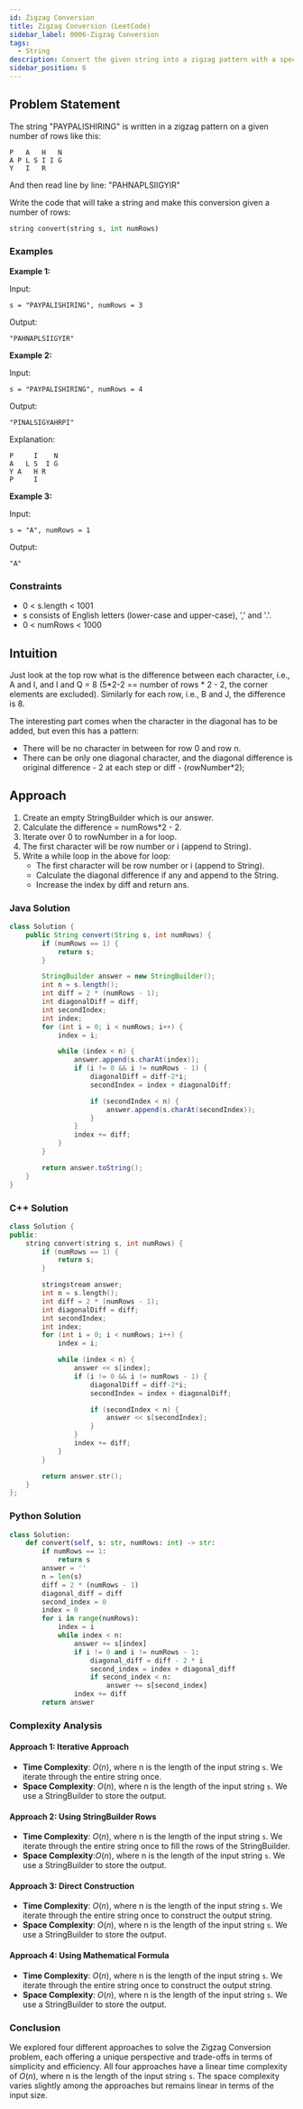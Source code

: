 ```yaml
---
id: Zigzag Conversion
title: Zigzag Conversion (LeetCode)
sidebar_label: 0006-Zigzag Conversion
tags:
  - String
description: Convert the given string into a zigzag pattern with a specified number of rows.
sidebar_position: 6
---
```


## Problem Statement

The string "PAYPALISHIRING" is written in a zigzag pattern on a given number of rows like this:

```plaintext
P   A   H   N
A P L S I I G
Y   I   R
```

And then read line by line: "PAHNAPLSIIGYIR"

Write the code that will take a string and make this conversion given a number of rows:

```python
string convert(string s, int numRows)
```

### Examples

**Example 1:**

Input:

```
s = "PAYPALISHIRING", numRows = 3
```

Output:

```
"PAHNAPLSIIGYIR"
```

**Example 2:**

Input:

```
s = "PAYPALISHIRING", numRows = 4
```

Output:

```
"PINALSIGYAHRPI"
```

Explanation:

```
P     I    N
A   L S  I G
Y A   H R
P     I
```

**Example 3:**

Input:

```
s = "A", numRows = 1
```

Output:

```
"A"
```

### Constraints

- 0 < s.length < 1001
- s consists of English letters (lower-case and upper-case), ',' and '.'.
- 0 < numRows < 1000

## Intuition

Just look at the top row what is the difference between each character, i.e., A and I, and I and Q = 8 (5*2-2 == number of rows * 2 - 2, the corner elements are excluded). Similarly for each row, i.e., B and J, the difference is 8.

The interesting part comes when the character in the diagonal has to be added, but even this has a pattern:

- There will be no character in between for row 0 and row n.
- There can be only one diagonal character, and the diagonal difference is original difference - 2 at each step or diff - (rowNumber\*2);

## Approach

1. Create an empty StringBuilder which is our answer.
2. Calculate the difference = numRows\*2 - 2.
3. Iterate over 0 to rowNumber in a for loop.
4. The first character will be row number or i (append to String).
5. Write a while loop in the above for loop:
   - The first character will be row number or i (append to String).
   - Calculate the diagonal difference if any and append to the String.
   - Increase the index by diff and return ans.

### Java Solution

```java
class Solution {
    public String convert(String s, int numRows) {
        if (numRows == 1) {
            return s;
        }

        StringBuilder answer = new StringBuilder();
        int n = s.length();
        int diff = 2 * (numRows - 1);
        int diagonalDiff = diff;
        int secondIndex;
        int index;
        for (int i = 0; i < numRows; i++) {
            index = i;

            while (index < n) {
                answer.append(s.charAt(index));
                if (i != 0 && i != numRows - 1) {
                    diagonalDiff = diff-2*i;
                    secondIndex = index + diagonalDiff;

                    if (secondIndex < n) {
                        answer.append(s.charAt(secondIndex));
                    }
                }
                index += diff;
            }
        }

        return answer.toString();
    }
}
```

### C++ Solution

```cpp
class Solution {
public:
    string convert(string s, int numRows) {
        if (numRows == 1) {
            return s;
        }

        stringstream answer;
        int n = s.length();
        int diff = 2 * (numRows - 1);
        int diagonalDiff = diff;
        int secondIndex;
        int index;
        for (int i = 0; i < numRows; i++) {
            index = i;

            while (index < n) {
                answer << s[index];
                if (i != 0 && i != numRows - 1) {
                    diagonalDiff = diff-2*i;
                    secondIndex = index + diagonalDiff;

                    if (secondIndex < n) {
                        answer << s[secondIndex];
                    }
                }
                index += diff;
            }
        }

        return answer.str();
    }
};
```

### Python Solution

```python
class Solution:
    def convert(self, s: str, numRows: int) -> str:
        if numRows == 1:
            return s
        answer = ''
        n = len(s)
        diff = 2 * (numRows - 1)
        diagonal_diff = diff
        second_index = 0
        index = 0
        for i in range(numRows):
            index = i
            while index < n:
                answer += s[index]
                if i != 0 and i != numRows - 1:
                    diagonal_diff = diff - 2 * i
                    second_index = index + diagonal_diff
                    if second_index < n:
                        answer += s[second_index]
                index += diff
        return answer
```

### Complexity Analysis

#### Approach 1: Iterative Approach

- **Time Complexity**: $O(n)$, where n is the length of the input string `s`. We iterate through the entire string once.
- **Space Complexity**: $O(n)$, where n is the length of the input string `s`. We use a StringBuilder to store the output.

#### Approach 2: Using StringBuilder Rows

- **Time Complexity**: $O(n)$, where n is the length of the input string `s`. We iterate through the entire string once to fill the rows of the StringBuilder.
- **Space Complexity**:$O(n)$, where n is the length of the input string `s`. We use a StringBuilder to store the output.

#### Approach 3: Direct Construction

- **Time Complexity**: $O(n)$, where n is the length of the input string `s`. We iterate through the entire string once to construct the output string.
- **Space Complexity**: $O(n)$, where n is the length of the input string `s`. We use a StringBuilder to store the output.

#### Approach 4: Using Mathematical Formula

- **Time Complexity**: $O(n)$, where n is the length of the input string `s`. We iterate through the entire string once to construct the output string.
- **Space Complexity**: $O(n)$, where n is the length of the input string `s`. We use a StringBuilder to store the output.

### Conclusion

We explored four different approaches to solve the Zigzag Conversion problem, each offering a unique perspective and trade-offs in terms of simplicity and efficiency. All four approaches have a linear time complexity of $O(n)$, where n is the length of the input string `s`. The space complexity varies slightly among the approaches but remains linear in terms of the input size.
